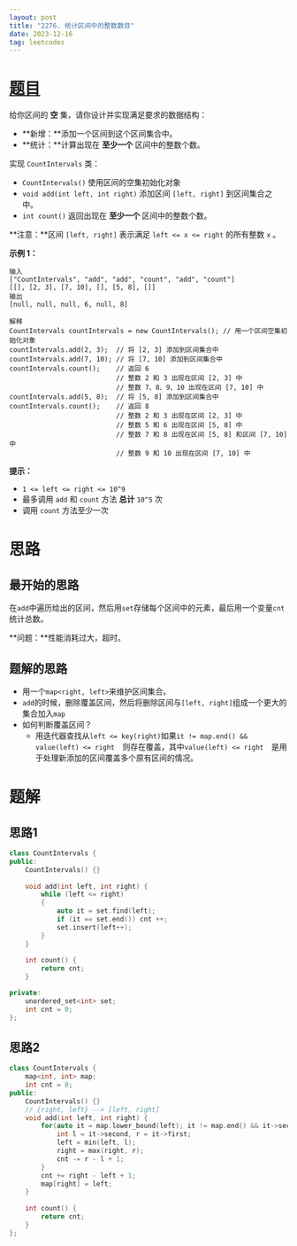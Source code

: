 ```yaml
---
layout: post
title: "2276. 统计区间中的整数数目"
date: 2023-12-16
tag: leetcodes
---
```


# [题目](https://leetcode.cn/problems/count-integers-in-intervals/) 

给你区间的 **空** 集，请你设计并实现满足要求的数据结构：

- **新增：**添加一个区间到这个区间集合中。
- **统计：**计算出现在 **至少一个** 区间中的整数个数。

实现 `CountIntervals` 类：

- `CountIntervals()` 使用区间的空集初始化对象
- `void add(int left, int right)` 添加区间 `[left, right]` 到区间集合之中。
- `int count()` 返回出现在 **至少一个** 区间中的整数个数。

**注意：**区间 `[left, right]` 表示满足 `left <= x <= right` 的所有整数 `x` 。

 

**示例 1：**

```
输入
["CountIntervals", "add", "add", "count", "add", "count"]
[[], [2, 3], [7, 10], [], [5, 8], []]
输出
[null, null, null, 6, null, 8]

解释
CountIntervals countIntervals = new CountIntervals(); // 用一个区间空集初始化对象
countIntervals.add(2, 3);  // 将 [2, 3] 添加到区间集合中
countIntervals.add(7, 10); // 将 [7, 10] 添加到区间集合中
countIntervals.count();    // 返回 6
                           // 整数 2 和 3 出现在区间 [2, 3] 中
                           // 整数 7、8、9、10 出现在区间 [7, 10] 中
countIntervals.add(5, 8);  // 将 [5, 8] 添加到区间集合中
countIntervals.count();    // 返回 8
                           // 整数 2 和 3 出现在区间 [2, 3] 中
                           // 整数 5 和 6 出现在区间 [5, 8] 中
                           // 整数 7 和 8 出现在区间 [5, 8] 和区间 [7, 10] 中
                           // 整数 9 和 10 出现在区间 [7, 10] 中
```

 

**提示：**

- `1 <= left <= right <= 10^9`
- 最多调用 `add` 和 `count` 方法 **总计** `10^5` 次
- 调用 `count` 方法至少一次



# 思路

## 最开始的思路

在`add`中遍历给出的区间，然后用`set`存储每个区间中的元素，最后用一个变量`cnt`统计总数。

**问题：**性能消耗过大，超时。

## 题解的思路

* 用一个`map<right, left>`来维护区间集合。
* `add`的时候，删除覆盖区间，然后将删除区间与`[left, right]`组成一个更大的集合加入`map`
* 如何判断覆盖区间？
  * 用迭代器查找从`left <= key(right)`如果`it != map.end() && value(left) <= right  `则存在覆盖，其中`value(left) <= right  `是用于处理新添加的区间覆盖多个原有区间的情况。



# 题解

## 思路1

```c++
class CountIntervals {
public:
    CountIntervals() {}
    
    void add(int left, int right) {
        while (left <= right)
        {
            auto it = set.find(left);
            if (it == set.end()) cnt ++;
            set.insert(left++);
        }
    }
    
    int count() {
        return cnt;
    }

private:
    unordered_set<int> set;
    int cnt = 0;
};
```

## 思路2

```c++
class CountIntervals {
    map<int, int> map;
    int cnt = 0;
public:
    CountIntervals() {}
    // {right, left} --> [left, right]
    void add(int left, int right) {
        for(auto it = map.lower_bound(left); it != map.end() && it->second <= right; map.erase(it)){
            int l = it->second, r = it->first;
            left = min(left, l);
            right = max(right, r);
            cnt -= r - l + 1;
        }
        cnt += right - left + 1;
        map[right] = left;
    }
    
    int count() {
        return cnt;
    }
};
```

